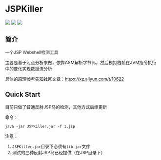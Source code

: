 # JSPKiller

![](https://img.shields.io/badge/build-passing-brightgreen)
![](https://img.shields.io/badge/ASM-9.2-blue)
![](https://img.shields.io/badge/Java-8-red)

## 简介

一个JSP Webshell检测工具

主要是基于污点分析来做，依靠ASM解析字节码，然后模拟栈帧在JVM指令执行中的变化实现数据流分析

具体的原理参考先知社区文章：https://xz.aliyun.com/t/10622

## Quick Start

目前只做了普通反射JSP马的检测，其他方式后续更新

命令：

`java -jar JSPKiller.jar -f 1.jsp`

注意：
1. `JSPKiller.jar`目录下必须有`lib.jar`文件
2. 测试的三种反射JSP马已经提供（在JSP目录下）

